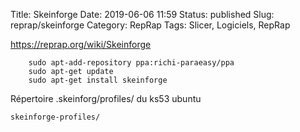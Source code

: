 Title: Skeinforge
Date: 2019-06-06 11:59
Status: published
Slug: reprap/skeinforge
Category: RepRap
Tags: Slicer, Logiciels, RepRap



<https://reprap.org/wiki/Skeinforge>

        sudo apt-add-repository ppa:richi-paraeasy/ppa
        sudo apt-get update
        sudo apt-get install skeinforge

Répertoire .skeinforg/profiles/ du ks53 ubuntu

	skeinforge-profiles/
